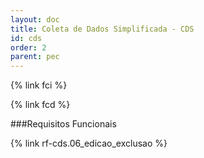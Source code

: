 ```yaml
---
layout: doc
title: Coleta de Dados Simplificada - CDS
id: cds
order: 2
parent: pec
---
```


{% link fci %}

{% link fcd %}

###Requisitos Funcionais

{% link rf-cds.06_edicao_exclusao %}